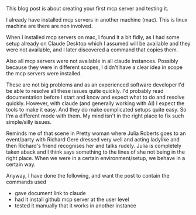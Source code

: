 

This blog post is about creating your first mcp server and testing it.

I already have installed mcp servers in another machine (mac). 
This is linux machine are there are non involved.

When I installed mcp servers on mac, I found it a bit fidly, as I had some setup already on Claude Desktop which I assumed will be available and they were not available, and I later discovered a command that copies them.

Also all mcp servers were not available in all claude instances. Possibly because they were in different scopes, I didn't have a clear idea in scope the mcp servers were installed.

These are not big problems and as an experienced software developer I'd be able to resolve all these issues quite quickly.
I'd probably read documentation before I start and know and expect what to do and resolve quickly. 
However, with claude (and generally working with AI) I expect the tools to make it easy. And they do make complicated setups quite easy. So I'm a different mode with them. My mind isn't in the right place to fix such simple/silly issues.  

Reminds me of that scene in Pretty woman where Julia Roberts goes to an event/party with Richard Gere dressed very well and acting ladylike and then Richard's friend recognises her and talks rudely. Julia is completely taken aback and I think says something to the lines of she not being in the right place. When we were in a certain environment/setup, we behave in a certain way.

Anyway, I have done the following, and want the post to contain the commands used

- gave document link to claude
- had it install github mcp server at the user level 
- tested it manually that it works in another instance

